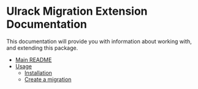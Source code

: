 # Ulrack Migration Extension Documentation

This documentation will provide you with information about working with, and extending this package.

- [Main README](../README.md)
- [Usage](usage/index.md)
  - [Installation](usage/installation.md)
  - [Create a migration](usage/create-a-migration.md)